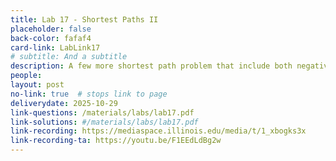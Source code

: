 ```yaml
---
title: Lab 17 - Shortest Paths II 
placeholder: false
back-color: fafaf4
card-link: LabLink17
# subtitle: And a subtitle
description: A few more shortest path problem that include both negative edges and cycles potentially requiring algorithms other than Djikstra's.
people:
layout: post
no-link: true  # stops link to page 
deliverydate: 2025-10-29
link-questions: /materials/labs/lab17.pdf
link-solutions: #/materials/labs/lab17.pdf
link-recording: https://mediaspace.illinois.edu/media/t/1_xbogks3x
link-recording-ta: https://youtu.be/F1EEdLdBg2w
---
```











